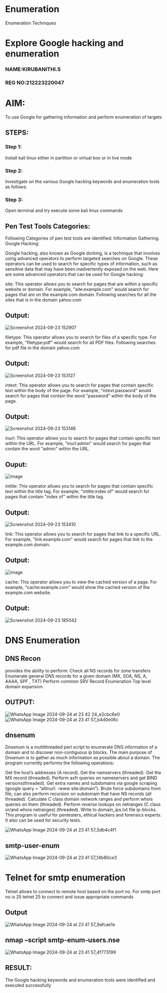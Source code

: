 # Enumeration
Enumeration Techniques

# Explore Google hacking and enumeration 

### NAME:KIRUBANITHI.S
### REG NO:212223220047

# AIM:

To use Google for gathering information and perform enumeration of targets

## STEPS:

### Step 1:

Install kali linux either in partition or virtual box or in live mode

### Step 2:

Investigate on the various Google hacking keywords and enumeration tools as follows:


### Step 3:
Open terminal and try execute some kali linux commands

## Pen Test Tools Categories:  

Following Categories of pen test tools are identified:
Information Gathering.
Google Hacking:

Google hacking, also known as Google dorking, is a technique that involves using advanced operators to perform targeted searches on Google. These operators can be used to search for specific types of information, such as sensitive data that may have been inadvertently exposed on the web. Here are some advanced operators that can be used for Google hacking:

site: This operator allows you to search for pages that are within a specific website or domain. For example, "site:example.com" would search for pages that are on the example.com domain.
Following searches for all the sites that is in the domain yahoo.com
## Output:
![Screenshot 2024-09-23 152907](https://github.com/user-attachments/assets/7fa9c98e-d3c2-4f2d-9e51-1f02c3319433)



filetype: This operator allows you to search for files of a specific type. For example, "filetype:pdf" would search for all PDF files.
Following searches for pdf file in the domain yahoo.com
## Output:
![Screenshot 2024-09-23 153127](https://github.com/user-attachments/assets/be3f2fd7-e341-48bb-9839-8aa2630374bc)




intext: This operator allows you to search for pages that contain specific text within the body of the page. For example, "intext:password" would search for pages that contain the word "password" within the body of the page.
## Output:
![Screenshot 2024-09-23 153146](https://github.com/user-attachments/assets/df63c3c5-0338-466c-ab80-7f07691c33f6)



inurl: This operator allows you to search for pages that contain specific text within the URL. For example, "inurl:admin" would search for pages that contain the word "admin" within the URL.
## Ouput:
![image](https://github.com/user-attachments/assets/397a287f-268f-41ce-b7a7-4f8532bb30eb)


intitle: This operator allows you to search for pages that contain specific text within the title tag. For example, "intitle:index of" would search for pages that contain "index of" within the title tag.
## Output:
![Screenshot 2024-09-23 153410](https://github.com/user-attachments/assets/0d1b8d7f-134e-455f-9b6c-07a5b5656f9b)

link: This operator allows you to search for pages that link to a specific URL. For example, "link:example.com" would search for pages that link to the example.com domain.
## Output:
![image](https://github.com/user-attachments/assets/c1aed59e-86f4-44e1-b528-216bcf1ba0d3)



cache: This operator allows you to view the cached version of a page. For example, "cache:example.com" would show the cached version of the example.com website.
## Output:
![Screenshot 2024-09-23 185042](https://github.com/user-attachments/assets/d16cb616-3c81-43b3-bb2b-d40fcbb821df)

# DNS Enumeration


## DNS Recon
provides the ability to perform:
Check all NS records for zone transfers
Enumerate general DNS records for a given domain (MX, SOA, NS, A, AAAA, SPF , TXT)
Perform common SRV Record Enumeration
Top level domain expansion
## OUTPUT:
![WhatsApp Image 2024-09-24 at 23 42 24_e2cbc6e0](https://github.com/user-attachments/assets/f70ebc4a-62e9-466a-94c3-2b46ca576e04)
![WhatsApp Image 2024-09-24 at 23 41 57_b4d0e06c](https://github.com/user-attachments/assets/7cf40c1c-d476-416f-b300-cc36cb975dd9)



## dnsenum
Dnsenum is a multithreaded perl script to enumerate DNS information of a domain and to discover non-contiguous ip blocks. The main purpose of Dnsenum is to gather as much information as possible about a domain. The program currently performs the following operations:

Get the host’s addresses (A record).
Get the namservers (threaded).
Get the MX record (threaded).
Perform axfr queries on nameservers and get BIND versions(threaded).
Get extra names and subdomains via google scraping (google query = “allinurl: -www site:domain”).
Brute force subdomains from file, can also perform recursion on subdomain that have NS records (all threaded).
Calculate C class domain network ranges and perform whois queries on them (threaded).
Perform reverse lookups on netranges (C class or/and whois netranges) (threaded).
Write to domain_ips.txt file ip-blocks.
This program is useful for pentesters, ethical hackers and forensics experts. It also can be used for security tests.

![WhatsApp Image 2024-09-24 at 23 41 57_5db4c4f1](https://github.com/user-attachments/assets/134f397b-fd3f-40f8-a4f4-6fe8a4109a11)











## smtp-user-enum

![WhatsApp Image 2024-09-24 at 23 41 57_14b80ce3](https://github.com/user-attachments/assets/e703d4d3-8392-42d6-bc8d-78767f5a885d)



# Telnet for smtp enumeration
Telnet allows to connect to remote host based on the port no. For smtp port no is 25
telnet <host address> 25 to connect
and issue appropriate commands
  
 ## Output
 ![WhatsApp Image 2024-09-24 at 23 41 57_9afcae1e](https://github.com/user-attachments/assets/81498b00-caa6-4ea7-880f-91aeaa22f423)


## nmap –script smtp-enum-users.nse <hostname>

![WhatsApp Image 2024-09-24 at 23 41 57_4f773199](https://github.com/user-attachments/assets/cf9d2929-e4ba-4252-851e-72746c969ae7)

  

## RESULT:
The Google hacking keywords and enumeration tools were identified and executed successfully

